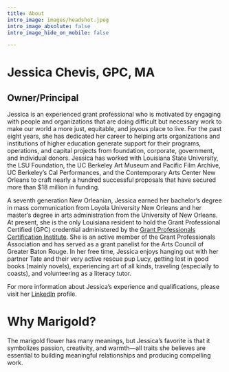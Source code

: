 ```yaml
---
title: About
intro_image: images/headshot.jpeg
intro_image_absolute: false
intro_image_hide_on_mobile: false

---
```


# **Jessica Chevis, GPC, MA** 

## Owner/Principal

Jessica is an experienced grant professional who is motivated by engaging with people and organizations that are doing difficult but necessary work to make our world a more just, equitable, and joyous place to live. For the past eight years, she has dedicated her career to helping arts organizations and institutions of higher education generate support for their programs, operations, and capital projects from foundation, corporate, government, and individual donors. Jessica has worked with Louisiana State University, the LSU Foundation, the UC Berkeley Art Museum and Pacific Film Archive, UC Berkeley’s Cal Performances, and the Contemporary Arts Center New Orleans to craft nearly a hundred successful proposals that have secured more than $18 million in funding.

A seventh generation New Orleanian, Jessica earned her bachelor’s degree in mass communication from Loyola University New Orleans and her master’s degree in arts administration from the University of New Orleans. At present, she is the only Louisiana resident to hold the Grant Professional Certified (GPC) credential administered by the [Grant Professionals Certification Institute](https://www.grantcredential.org). She is an active member of the Grant Professionals Association and has served as a grant panelist for the Arts Council of Greater Baton Rouge. In her free time, Jessica enjoys hanging out with her partner Tate and their very active rescue pup Lucy, getting lost in good books (mainly novels), experiencing art of all kinds, traveling (especially to coasts), and volunteering as a literacy tutor.

For more information about Jessica’s experience and qualifications, please visit her [LinkedIn](https://www.linkedin.com/in/jessicachevis/) profile.

# **Why Marigold?**

The marigold flower has many meanings, but Jessica’s favorite is that it symbolizes passion, creativity, and warmth—all traits she believes are essential to building meaningful relationships and producing compelling work.
